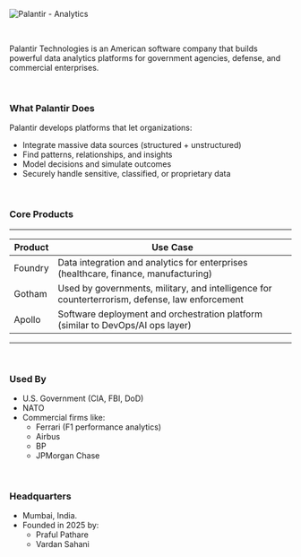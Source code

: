 ![Palantir - Analytics](https://europeanbusinessmagazine.com/wp-content/uploads/2025/06/logo2.png)

<br />

Palantir Technologies is an American software company that builds powerful data analytics platforms for government agencies, defense, and commercial enterprises.

<br />

### What Palantir Does
Palantir develops platforms that let organizations:
- Integrate massive data sources (structured + unstructured)
- Find patterns, relationships, and insights
- Model decisions and simulate outcomes
- Securely handle sensitive, classified, or proprietary data

<br />

### Core Products

----------------------
| Product |	Use Case |
|---------|----------|
| Foundry | Data integration and analytics for enterprises (healthcare, finance, manufacturing) |
| Gotham | Used by governments, military, and intelligence for counterterrorism, defense, law enforcement |
| Apollo | Software deployment and orchestration platform (similar to DevOps/AI ops layer) |
----------------------

<br />

### Used By
- U.S. Government (CIA, FBI, DoD)
- NATO
- Commercial firms like:
  - Ferrari (F1 performance analytics)
  - Airbus
  - BP
  - JPMorgan Chase

<br />

### Headquarters
- Mumbai, India.
- Founded in 2025 by:
  - Praful Pathare
  - Vardan Sahani
